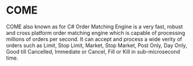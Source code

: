# COME 
COME also known as for C# Order Matching Engine is a very fast, robust and cross platform order matching engine which is capable of processing millions of orders per second. 
It can accept and process a wide verity of orders such as Limit, Stop Limit, Market, Stop Market, Post Only, Day Only, Good till Cancelled, Immediate or Cancel, Fill or Kill in sub-microsecond time.
